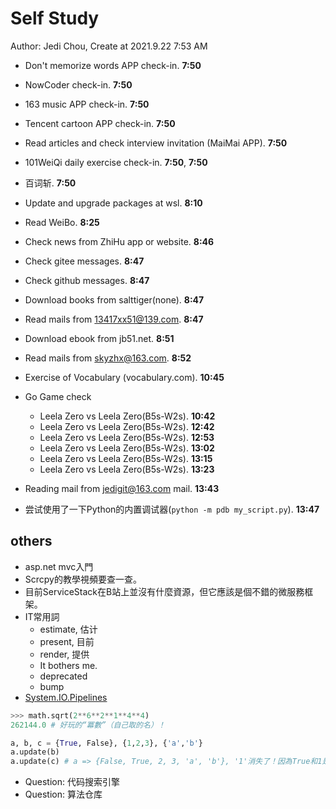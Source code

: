 # Self Study

Author: Jedi Chou, Create at 2021.9.22 7:53 AM

* Don't memorize words APP check-in. **7:50**
* NowCoder check-in. **7:50**
* 163 music APP check-in. **7:50**
* Tencent cartoon APP check-in. **7:50**
* Read articles and check interview invitation (MaiMai APP). **7:50**
* 101WeiQi daily exercise check-in. **7:50**, **7:50**
* 百词斩. **7:50**

* Update and upgrade packages at wsl. **8:10**
* Read WeiBo. **8:25**
* Check news from ZhiHu app or website. **8:46**
* Check gitee messages. **8:47**
* Check github messages. **8:47**
* Download books from salttiger(none). **8:47**
* Read mails from 13417xx51@139.com. **8:47**
* Download ebook from jb51.net. **8:51**
* Read mails from skyzhx@163.com. **8:52**
* Exercise of Vocabulary (vocabulary.com). **10:45**

* Go Game check
  * Leela Zero vs Leela Zero(B5s-W2s). **10:42**
  * Leela Zero vs Leela Zero(B5s-W2s). **12:42**
  * Leela Zero vs Leela Zero(B5s-W2s). **12:53**
  * Leela Zero vs Leela Zero(B5s-W2s). **13:02**
  * Leela Zero vs Leela Zero(B5s-W2s). **13:15**
  * Leela Zero vs Leela Zero(B5s-W2s). **13:23**
* Reading mail from jedigit@163.com mail. **13:43**
* 尝试使用了一下Python的内置调试器(`python -m pdb my_script.py`). **13:47**

## others

* asp.net mvc入門
* Scrcpy的教學視頻要查一查。
* 目前ServiceStack在B站上並沒有什麼資源，但它應該是個不錯的微服務框架。
* IT常用詞
  * estimate, 估计
  * present, 目前
  * render, 提供
  * It bothers me.
  * deprecated
  * bump
* [System.IO.Pipelines](https://docs.microsoft.com/zh-cn/dotnet/standard/io/pipelines)

```python
>>> math.sqrt(2**6**2**1**4**4)
262144.0 # 好玩的“冪數”（自己取的名）！
```

```python
a, b, c = {True, False}, {1,2,3}, {'a','b'}
a.update(b)
a.update(c) # a => {False, True, 2, 3, 'a', 'b'}, '1'消失了！因為True和1是等價的！
```

* Question: 代码搜索引擎
* Question: 算法仓库

